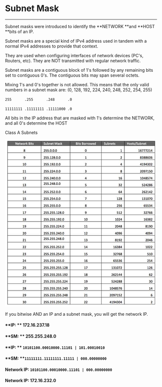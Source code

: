 # Subnet Mask

---

Subnet masks were introduced to identify the **NETWORK **and **HOST **bits of an IP.

Subnet masks are a special kind of IPv4 address used in tandem with a normal IPv4 addresses to provide that context.

They are used when configuring interfaces of network devices \(PC's, Routers, etc\). They are NOT transmitted with regular network traffic.

Subnet masks are a contiguous block of 1's followed by any remaining bits set to contiguous 0's. The contiguous bits may span several octets.

Mixing 1's and 0's together is not allowed. This means that the only valid numbers in a subnet mask are: \(0, 128, 192, 224, 240, 248, 252, 254, 255\)

`255      .255      .248      .0`

`11111111 .11111111 .11111000 .0`

All bits in the IP address that are masked with 1's determine the NETWORK, and all 0's determine the HOST

Class A Subnets

![](/assets/subnet.png)

If you bitwise AND an IP and a subnet mask, you will get the network IP.

#### **IP: **   172.16.237.18

#### **SM: **  255.255.248.0

#### **IP:  **              `10101100.00010000.11101 | 101.00010010`

#### **SM:              **`11111111.11111111.11111 | 000.00000000`

#### **Network IP:** `10101100.00010000.11101 | 000.00000000`

#### Network IP: 172.16.232.0



